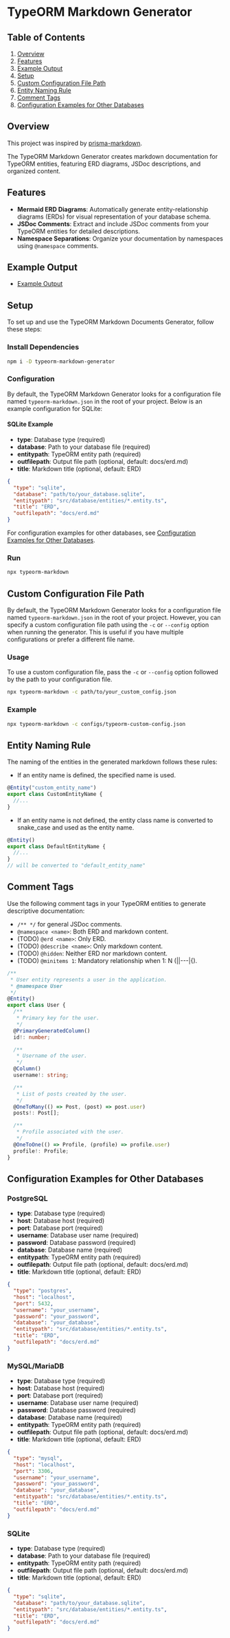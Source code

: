 # TypeORM Markdown Generator

## Table of Contents

1. [Overview](#overview)
2. [Features](#features)
3. [Example Output](#example-output)
4. [Setup](#setup)
5. [Custom Configuration File Path](#custom-configuration-file-path)
6. [Entity Naming Rule](#entity-naming-rule)
7. [Comment Tags](#comment-tags)
8. [Configuration Examples for Other Databases](#configuration-examples-for-other-databases)

## Overview

This project was inspired by [prisma-markdown](https://github.com/samchon/prisma-markdown).

The TypeORM Markdown Generator creates markdown documentation for TypeORM entities, featuring ERD diagrams, JSDoc descriptions, and organized content.

## Features

- **Mermaid ERD Diagrams**: Automatically generate entity-relationship diagrams (ERDs) for visual representation of your database schema.
- **JSDoc Comments**: Extract and include JSDoc comments from your TypeORM entities for detailed descriptions.
- **Namespace Separations**: Organize your documentation by namespaces using `@namespace` comments.

## Example Output

- [Example Output](https://github.com/hermin9804/typeorm-markdown/blob/main/erd.md)

## Setup

To set up and use the TypeORM Markdown Documents Generator, follow these steps:

### Install Dependencies

```sh
npm i -D typeorm-markdown-generator
```

### Configuration

By default, the TypeORM Markdown Generator looks for a configuration file named `typeorm-markdown.json` in the root of your project. Below is an example configuration for SQLite:

#### SQLite Example

- **type**: Database type (required)
- **database**: Path to your database file (required)
- **entitypath**: TypeORM entity path (required)
- **outfilepath**: Output file path (optional, default: docs/erd.md)
- **title**: Markdown title (optional, default: ERD)

```json
{
  "type": "sqlite",
  "database": "path/to/your_database.sqlite",
  "entitypath": "src/database/entities/*.entity.ts",
  "title": "ERD",
  "outfilepath": "docs/erd.md"
}
```

For configuration examples for other databases, see [Configuration Examples for Other Databases](#configuration-examples-for-other-databases).

### Run

```sh
npx typeorm-markdown
```

## Custom Configuration File Path

By default, the TypeORM Markdown Generator looks for a configuration file named `typeorm-markdown.json` in the root of your project. However, you can specify a custom configuration file path using the `-c` or `--config` option when running the generator. This is useful if you have multiple configurations or prefer a different file name.

### Usage

To use a custom configuration file, pass the `-c` or `--config` option followed by the path to your configuration file.

```sh
npx typeorm-markdown -c path/to/your_custom_config.json
```

### Example

```sh
npx typeorm-markdown -c configs/typeorm-custom-config.json
```

## Entity Naming Rule

The naming of the entities in the generated markdown follows these rules:

- If an entity name is defined, the specified name is used.

```ts
@Entity("custom_entity_name")
export class CustomEntityName {
  //...
}
```

- If an entity name is not defined, the entity class name is converted to snake_case and used as the entity name.

```ts
@Entity()
export class DefaultEntityName {
  //...
}
// will be converted to "default_entity_name"
```

## Comment Tags

Use the following comment tags in your TypeORM entities to generate descriptive documentation:

- `/** */` for general JSDoc comments.
- `@namespace <name>`: Both ERD and markdown content.
- (TODO) `@erd <name>`: Only ERD.
- (TODO) `@describe <name>`: Only markdown content.
- (TODO) `@hidden`: Neither ERD nor markdown content.
- (TODO) `@minitems 1`: Mandatory relationship when 1: N (||---|{).

```ts
/**
 * User entity represents a user in the application.
 * @namespace User
 */
@Entity()
export class User {
  /**
   * Primary key for the user.
   */
  @PrimaryGeneratedColumn()
  id!: number;

  /**
   * Username of the user.
   */
  @Column()
  username!: string;

  /**
   * List of posts created by the user.
   */
  @OneToMany(() => Post, (post) => post.user)
  posts!: Post[];

  /**
   * Profile associated with the user.
   */
  @OneToOne(() => Profile, (profile) => profile.user)
  profile!: Profile;
}
```

## Configuration Examples for Other Databases

### PostgreSQL

- **type**: Database type (required)
- **host**: Database host (required)
- **port**: Database port (required)
- **username**: Database user name (required)
- **password**: Database password (required)
- **database**: Database name (required)
- **entitypath**: TypeORM entity path (required)
- **outfilepath**: Output file path (optional, default: docs/erd.md)
- **title**: Markdown title (optional, default: ERD)

```json
{
  "type": "postgres",
  "host": "localhost",
  "port": 5432,
  "username": "your_username",
  "password": "your_password",
  "database": "your_database",
  "entitypath": "src/database/entities/*.entity.ts",
  "title": "ERD",
  "outfilepath": "docs/erd.md"
}
```

### MySQL/MariaDB

- **type**: Database type (required)
- **host**: Database host (required)
- **port**: Database port (required)
- **username**: Database user name (required)
- **password**: Database password (required)
- **database**: Database name (required)
- **entitypath**: TypeORM entity path (required)
- **outfilepath**: Output file path (optional, default: docs/erd.md)
- **title**: Markdown title (optional, default: ERD)

```json
{
  "type": "mysql",
  "host": "localhost",
  "port": 3306,
  "username": "your_username",
  "password": "your_password",
  "database": "your_database",
  "entitypath": "src/database/entities/*.entity.ts",
  "title": "ERD",
  "outfilepath": "docs/erd.md"
}
```

### SQLite

- **type**: Database type (required)
- **database**: Path to your database file (required)
- **entitypath**: TypeORM entity path (required)
- **outfilepath**: Output file path (optional, default: docs/erd.md)
- **title**: Markdown title (optional, default: ERD)

```json
{
  "type": "sqlite",
  "database": "path/to/your_database.sqlite",
  "entitypath": "src/database/entities/*.entity.ts",
  "title": "ERD",
  "outfilepath": "docs/erd.md"
}
```
